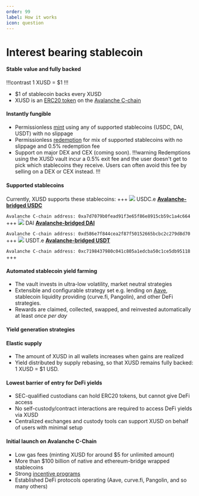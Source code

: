 ```yaml
---
order: 99
label: How it works
icon: question
---
```

# Interest bearing stablecoin
#### Stable value and fully backed
!!!contrast
1 XUSD = $1
!!!
* $1 of stablecoin backs every XUSD
* XUSD is an [ERC20 token](https://ethereum.org/en/developers/docs/standards/tokens/erc-20/) on the [Avalanche C-chain](https://www.avax.network/)

#### Instantly fungible
* Permissionless [mint](https://app.xusd.fi) using any of supported stablecoins (USDC, DAI, USDT) with no slippage
* Permissionless [redemption](https://app.xusd.fi) for mix of supported stablecoins with no slippage and 0.5% redemption fee
* Support on major DEX and CEX (coming soon).
!!!warning
Redemptions using the XUSD vault incur a 0.5% exit fee and the user doesn't get to pick which stablecoins they receive. Users can often avoid this fee by selling on a DEX or CEX instead.
!!!

#### Supported stablecoins
Currently, XUSD supports these stablecoins:
+++ ![](https://app.xusd.fi/images/currency/usdc-icon-small.svg)  USDC.e
**[Avalanche-bridged USDC](https://snowtrace.io/token/0xa7d7079b0fead91f3e65f86e8915cb59c1a4c664)**

`Avalanche C-chain address: 0xa7d7079b0fead91f3e65f86e8915cb59c1a4c664`
+++ ![](https://app.xusd.fi/images/currency/dai-icon-small.svg)  DAI
**[Avalanche-bridged DAI](https://snowtrace.io/token/0xd586e7f844cea2f87f50152665bcbc2c279d8d70)**

`Avalanche C-chain address: 0xd586e7f844cea2f87f50152665bcbc2c279d8d70`
+++ ![](https://app.xusd.fi/images/currency/usdt-icon-small.svg)  USDT.e
**[Avalanche-bridged USDT](https://snowtrace.io/token/0xc7198437980c041c805a1edcba50c1ce5db95118)**

`Avalanche C-chain address: 0xc7198437980c041c805a1edcba50c1ce5db95118`
+++

#### Automated stablecoin yield farming
* The vault invests in ultra-low volatility, market neutral strategies
* Extensible and configurable strategy set e.g. lending on [Aave](https://app.aave.com/#/markets), stablecoin liquidity providing (curve.fi, Pangolin), and other DeFi strategies.
* Rewards are claimed, collected, swapped, and reinvested automatically at least _once per day_

#### Yield generation strategies


#### Elastic supply
* The amount of XUSD in all wallets increases when gains are realized
* Yield distributed by supply rebasing, so that XUSD remains fully backed: 1 XUSD = $1 USD.

#### Lowest barrier of entry for DeFi yields
* SEC-qualified custodians can hold ERC20 tokens, but cannot give DeFi access
* No self-custody/contract interactions are required to access DeFi yields via XUSD
* Centralized exchanges and custody tools can support XUSD on behalf of users with minimal setup

#### Initial launch on Avalanche C-Chain
* Low gas fees (minting XUSD for around $5 for unlimited amount)
* More than $100 billion of native and ethereum-bridge wrapped stablecoins
* Strong [incentive programs](https://medium.com/avalancheavax/avalanche-foundation-announces-180m-defi-incentive-program-d320fdfafff7)
* Established DeFi protocols operating (Aave, curve.fi, Pangolin, and so many others)
